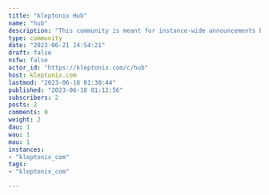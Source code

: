 ```yaml
---
title: "kleptonix Hub" 
name: "hub"
description: "This community is meant for instance-wide announcements by admins.General questions and posts (as long as they pertain to the instance and/or Lemmy) are also allowed here.Suggestions on how to better the instance and recommendations are welcome."
type: community
date: "2023-06-21 14:54:21"
draft: false
nsfw: false
actor_id: "https://kleptonix.com/c/hub"
host: kleptonix.com
lastmod: "2023-06-18 01:30:44"
published: "2023-06-18 01:12:56"
subscribers: 2
posts: 2
comments: 0
weight: 2
dau: 1
wau: 1
mau: 1
instances:
- "kleptonix_com"
tags: 
- "kleptonix_com"

---
```

